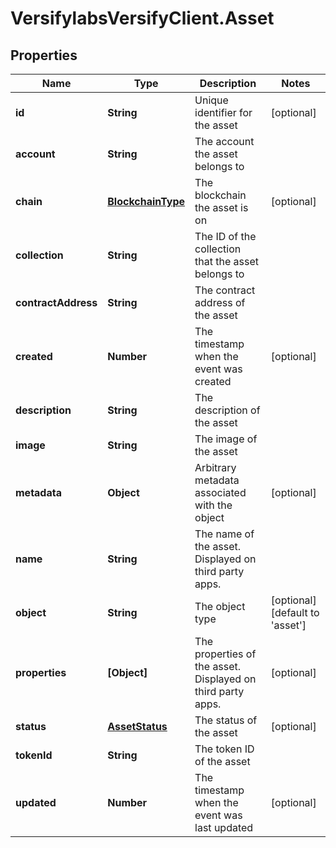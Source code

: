 # VersifylabsVersifyClient.Asset

## Properties

Name | Type | Description | Notes
------------ | ------------- | ------------- | -------------
**id** | **String** | Unique identifier for the asset | [optional] 
**account** | **String** | The account the asset belongs to | 
**chain** | [**BlockchainType**](BlockchainType.md) | The blockchain the asset is on | [optional] 
**collection** | **String** | The ID of the collection that the asset belongs to | 
**contractAddress** | **String** | The contract address of the asset | 
**created** | **Number** | The timestamp when the event was created | [optional] 
**description** | **String** | The description of the asset | 
**image** | **String** | The image of the asset | 
**metadata** | **Object** | Arbitrary metadata associated with the object | [optional] 
**name** | **String** | The name of the asset. Displayed on third party apps. | 
**object** | **String** | The object type | [optional] [default to &#39;asset&#39;]
**properties** | **[Object]** | The properties of the asset. Displayed on third party apps. | [optional] 
**status** | [**AssetStatus**](AssetStatus.md) | The status of the asset | [optional] 
**tokenId** | **String** | The token ID of the asset | 
**updated** | **Number** | The timestamp when the event was last updated | [optional] 


